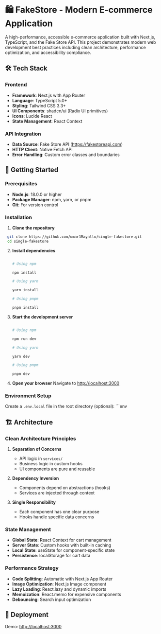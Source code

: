 # 🛍️ FakeStore - Modern E-commerce Application

A high-performance, accessible e-commerce application built with Next.js, TypeScript, and the Fake Store API. This project demonstrates modern web development best practices including clean architecture, performance optimization, and accessibility compliance.

## 🛠️ Tech Stack

### Frontend

- **Framework**: Next.js with App Router
- **Language**: TypeScript 5.0+
- **Styling**: Tailwind CSS 3.3+
- **UI Components**: shadcn/ui (Radix UI primitives)
- **Icons**: Lucide React
- **State Management**: React Context

### API Integration

- **Data Source**: Fake Store API (https://fakestoreapi.com)
- **HTTP Client**: Native Fetch API
- **Error Handling**: Custom error classes and boundaries

## 🚀 Getting Started

### Prerequisites

- **Node.js**: 18.0.0 or higher
- **Package Manager**: npm, yarn, or pnpm
- **Git**: For version control

### Installation

1. **Clone the repository**

```bash
 git clone https://github.com/omar1Mayallo/single-fakestore.git
 cd single-fakestore
```

2. **Install dependencies**

   ```bash

   # Using npm

   npm install

   # Using yarn

   yarn install

   # Using pnpm

   pnpm install
   ```

3. **Start the development server**

   ```bash

   # Using npm

   npm run dev

   # Using yarn

   yarn dev

   # Using pnpm

   pnpm dev
   ```

4. **Open your browser**
   Navigate to [http://localhost:3000](http://localhost:3000)

### Environment Setup

Create a `.env.local` file in the root directory (optional):
\`\`\`env

## 🏗️ Architecture

### Clean Architecture Principles

1. **Separation of Concerns**

   - API logic in `services/`
   - Business logic in custom hooks
   - UI components are pure and reusable

2. **Dependency Inversion**

   - Components depend on abstractions (hooks)
   - Services are injected through context

3. **Single Responsibility**
   - Each component has one clear purpose
   - Hooks handle specific data concerns

### State Management

- **Global State**: React Context for cart management
- **Server State**: Custom hooks with built-in caching
- **Local State**: useState for component-specific state
- **Persistence**: localStorage for cart data

### Performance Strategy

- **Code Splitting**: Automatic with Next.js App Router
- **Image Optimization**: Next.js Image component
- **Lazy Loading**: React.lazy and dynamic imports
- **Memoization**: React.memo for expensive components
- **Debouncing**: Search input optimization

## 🚀 Deployment

Demo: [http://localhost:3000](http://localhost:3000)
